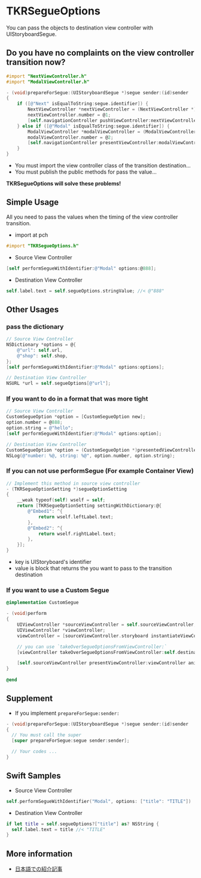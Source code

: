 TKRSegueOptions
==================

You can pass the objects to destination view controller with UIStoryboardSegue.

## Do you have no complaints on the view controller transition now?

```objective-c
#import "NextViewController.h"
#import "ModalViewController.h"

- (void)prepareForSegue:(UIStoryboardSegue *)segue sender:(id)sender
{
    if ([@"Next" isEqualToString:segue.identifier]) {
        NextViewController *nextViewController = (NextViewController *)segue.destinationViewController;
        nextViewController.number = @1;
        [self.navigationController pushViewController:nextViewController animated:YES];
    } else if ([@"Modal" isEqualToString:segue.identifier]) {
        ModalViewController *modalViewController = (ModalViewController *)segue.destinationViewController;
        modalViewController.number = @2;
        [self.navigationController presentViewController:modalViewController animated:YES completion:nil];
    }
}
```

- You must import the view controller class of the transition destination...
- You must publish the public methods for pass the value...

**TKRSegueOptions will solve these problems!**

## Simple Usage

All you need to pass the values when the timing of the view controller transition.

- import at pch

```objective-c
#import "TKRSegueOptions.h"
```

- Source View Controller

```objective-c
[self performSegueWithIdentifier:@"Modal" options:@888];
```

-  Destination View Controller

```objective-c
self.label.text = self.segueOptions.stringValue; //< @"888"
```

## Other Usages

### pass the dictionary

```objective-c
// Source View Controller
NSDictionary *options = @{
    @"url": self.url,
    @"shop": self.shop,
};
[self performSegueWithIdentifier:@"Modal" options:options];

// Destination View Controller
NSURL *url = self.segueOptions[@"url"];
```

### If you want to do in a format that was more tight

```objective-c
// Source View Controller
CustomSegueOption *option = [CustomSegueOption new];
option.number = @888;
option.string = @"hello";
[self performSegueWithIdentifier:@"Modal" options:option];

// Destination View Controller
CustomSegueOption *option = (CustomSegueOption *)presentedViewController.segueOptions;
NSLog(@"number: %@, string: %@", option.number, option.string);
```

### If you can not use performSegue (For example Container View)

```objective-c
// Implement this method in source view controller
- (TKRSegueOptionSetting *)segueOptionSetting
{
    __weak typeof(self) wself = self;
    return [TKRSegueOptionSetting settingWithDictionary:@{
        @"Embed1": ^{
            return wself.leftLabel.text;
        },
        @"Embed2": ^{
            return wself.rightLabel.text;
        },
    }];
}
```

- key is UIStoryboard's identifier
- value is block that returns the you want to pass to the transition destination

### If you want to use a Custom Segue

```objective-c
@implementation CustomSegue

- (void)perform
{
    UIViewController *sourceViewController = self.sourceViewController;
    UIViewController *viewController;
    viewController = [sourceViewController.storyboard instantiateViewControllerWithIdentifier:@"NextViewController"];

    // you can use `takeOverSegueOptionsFromViewController:`
    [viewController takeOverSegueOptionsFromViewController:self.destinationViewController];

    [self.sourceViewController presentViewController:viewController animated:YES completion:nil];
}
    
@end
```

## Supplement

- If you implement `prepareForSegue:sender:`

```objective-c
- (void)prepareForSegue:(UIStoryboardSegue *)segue sender:(id)sender
{
  // You must call the super
  [super prepareForSegue:segue sender:sender];

  // Your codes ...
}
```

## Swift Samples

- Source View Controller

```swift
self.performSegueWithIdentifier("Modal", options: ["title": "TITLE"])
```

-  Destination View Controller

```swift
if let title = self.segueOptions?["title"] as? NSString {
  self.label.text = title //< "TITLE"
}
```

## More information

- [日本語での紹介記事](http://www.tokoro.me/2014/04/12/improve-storyboard-segue/)
